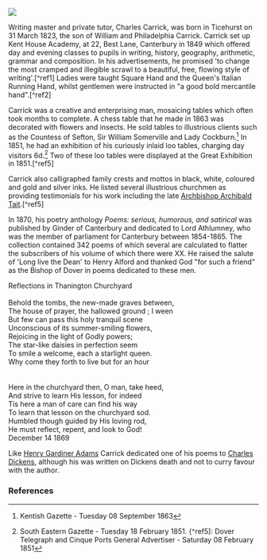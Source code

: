 <a href="https://beta.kent-maps.online"><img src="https://beta.kent-maps.online/juncture/ve-button.png"></a>
<param ve-config title="Charles Carrick" author="Michelle Crowther" layout="vtl" banner="https://raw.githubusercontent.com/kent-map/images/main/banners/19c.jpg">

<param ve-entity eid="Q2317326" aliases="Thanington">

Writing master and private tutor, Charles Carrick, was born in Ticehurst on 31 March 1823, the son of William and Philadelphia Carrick. Carrick set up Kent House Academy, at 22, Best Lane, Canterbury in 1849 which offered day and evening classes to pupils in writing, history, geography, arithmetic, grammar and composition. In his advertisements, he promised 'to change the most cramped and illegible scrawl to a beautiful, free, flowing style of writing'.[^ref1] Ladies were taught Square Hand and the Queen's Italian Running Hand, whilst gentlemen were instructed in "a good bold mercantile hand".[^ref2] 

Carrick was a creative and enterprising man, mosaicing tables which often took months to complete. A chess table that he made in 1863 was decorated with flowers and insects.  He sold tables to illustrious clients such as the Countess of Sefton, Sir William Somerville and Lady Cockburn.[^ref3] In 1851, he had an exhibition of his curiously inlaid loo tables, charging day visitors 6d.[^ref4] Two of these loo tables were displayed at the Great Exhibition in 1851.[^ref5]

Carrick also calligraphed family crests and mottos in black, white, coloured and gold and silver inks. He listed several illustrious churchmen as providing testimonials for his work including the late [Archbishop Archibald Tait](/19c/19c-tait-biography).[^ref5] 

In 1870, his poetry anthology _Poems: serious, humorous, and satirical_ was published by Ginder of Canterbury and dedicated to Lord Athlumney, who was the member of parliament for Canterbury between 1854-1865. The collection contained 342 poems of which several are calculated to flatter the subscribers of his volume of which there were XX. He raised the salute of 'Long live the Dean' to Henry Alford and thanked God "for such a friend" as the Bishop of Dover in poems dedicated to these men. 

Reflections in Thanington Churchyard
<br><br>
Behold the tombs, the new-made graves between,    
The house of prayer, the hallowed ground ; I ween    
But few can pass this holy tranquil scene   
Unconscious of its summer-smiling flowers,   
Rejoicing in the light of Godly powers;    
The star-like daisies in perfection seem    
To smile a welcome, each a starlight queen.   
Why come they forth to live but for an hour   
<br><br>
Here in the churchyard then, O man, take heed,    
And strive to learn His lesson, for indeed    
Tis here a man of care can find his way    
To learn that lesson on the churchyard sod.    
Humbled though guided by His loving rod,    
He must reflect, repent, and look to God!   
December 14 1869   
<param ve-image url="https://upload.wikimedia.org/wikipedia/commons/f/f1/St_Nicholas%2C_Thanington_Without_-_geograph.org.uk_-_2912744.jpg" label="St Nicholas, Thanington Without" attribution="John Salmon via Wikimedia Commons" license="CC BY-SA 2.0">

Like [Henry Gardiner Adams](19c/19c-gardiner-adams-biography/) Carrick dedicated one of his poems to [Charles Dickens](/dickens/dickens-biography), although his was written on Dickens death and not to curry favour with the author.

### References

[^ref3]: Kentish Gazette - Tuesday 08 September 1863
[^ref4]: South Eastern Gazette - Tuesday 18 February 1851.
{^ref5]: Dover Telegraph and Cinque Ports General Advertiser - Saturday 08 February 1851

